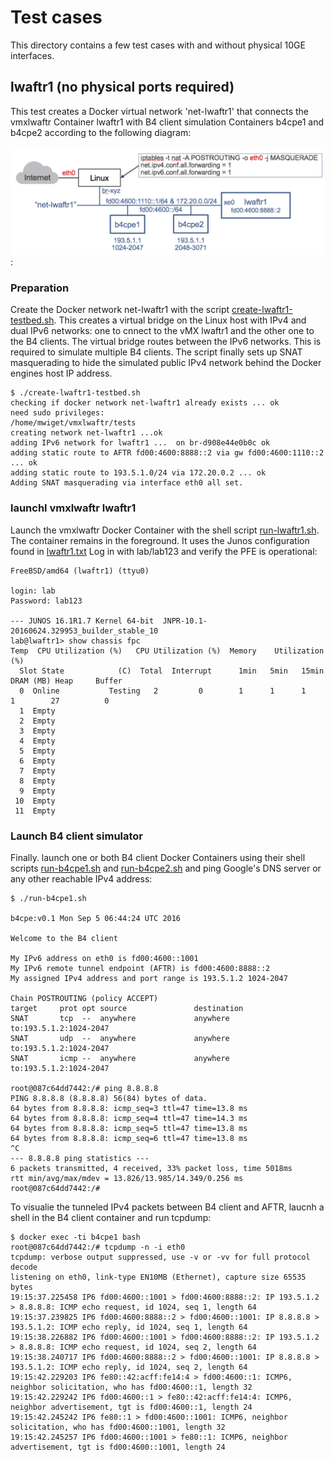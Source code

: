 # Test cases

This directory contains a few test cases with and without physical 10GE interfaces.

## lwaftr1 (no physical ports required)

This test creates a Docker virtual network 'net-lwaftr1' that connects the vmxlwaftr Container 
lwaftr1 with B4 client simulation Containers b4cpe1 and b4cpe2 according to the following
diagram: 

![net-lwaftr1 diagram](net-lwaftr1.png):

### Preparation

Create the Docker network net-lwaftr1 with the script [create-lwaftr1-testbed.sh](create-lwaftr1-testbed.sh). This creates a virtual bridge on the Linux host with IPv4 and dual IPv6 networks: one to cnnect to the vMX lwaftr1 and the other one to the B4 clients. The virtual bridge routes between
the IPv6 networks. This is required to simulate multiple B4 clients. The script finally sets up SNAT
masquerading to hide the simulated public IPv4 network behind the Docker engines host IP address.


```
$ ./create-lwaftr1-testbed.sh
checking if docker network net-lwaftr1 already exists ... ok
need sudo privileges:
/home/mwiget/vmxlwaftr/tests
creating network net-lwaftr1 ...ok
adding IPv6 network for lwaftr1 ...  on br-d908e44e0b0c ok
adding static route to AFTR fd00:4600:8888::2 via gw fd00:4600:1110::2 ... ok
adding static route to 193.5.1.0/24 via 172.20.0.2 ... ok
Adding SNAT masquerading via interface eth0 all set.
```

### launchl vmxlwaftr  lwaftr1

Launch the vmxlwaftr Docker Container with the shell script [run-lwaftr1.sh](run-lwaftr1.sh). The container remains in the foreground. It uses the Junos configuration found in [lwaftr1.txt](lwaftr1.txt)
Log in with lab/lab123 and verify the PFE is operational:


```
FreeBSD/amd64 (lwaftr1) (ttyu0)

login: lab
Password: lab123

--- JUNOS 16.1R1.7 Kernel 64-bit  JNPR-10.1-20160624.329953_builder_stable_10
lab@lwaftr1> show chassis fpc
Temp  CPU Utilization (%)   CPU Utilization (%)  Memory    Utilization (%)
  Slot State            (C)  Total  Interrupt      1min   5min   15min  DRAM (MB) Heap     Buffer
  0  Online           Testing   2         0        1      1      1      1        27          0
  1  Empty
  2  Empty
  3  Empty
  4  Empty
  5  Empty
  6  Empty
  7  Empty
  8  Empty
  9  Empty
 10  Empty
 11  Empty
```

### Launch B4 client simulator

Finally. launch one or both B4 client Docker Containers using their shell scripts [run-b4cpe1.sh](run-b4cpe1.sh) and [run-b4cpe2.sh](run-b4cpe2.sh) and ping Google's DNS server or any other reachable
IPv4 address:


```
$ ./run-b4cpe1.sh

b4cpe:v0.1 Mon Sep 5 06:44:24 UTC 2016

Welcome to the B4 client

My IPv6 address on eth0 is fd00:4600::1001
My IPv6 remote tunnel endpoint (AFTR) is fd00:4600:8888::2
My assigned IPv4 address and port range is 193.5.1.2 1024-2047

Chain POSTROUTING (policy ACCEPT)
target     prot opt source               destination
SNAT       tcp  --  anywhere             anywhere             to:193.5.1.2:1024-2047
SNAT       udp  --  anywhere             anywhere             to:193.5.1.2:1024-2047
SNAT       icmp --  anywhere             anywhere             to:193.5.1.2:1024-2047

root@087c64dd7442:/# ping 8.8.8.8
PING 8.8.8.8 (8.8.8.8) 56(84) bytes of data.
64 bytes from 8.8.8.8: icmp_seq=3 ttl=47 time=13.8 ms
64 bytes from 8.8.8.8: icmp_seq=4 ttl=47 time=14.3 ms
64 bytes from 8.8.8.8: icmp_seq=5 ttl=47 time=13.8 ms
64 bytes from 8.8.8.8: icmp_seq=6 ttl=47 time=13.8 ms
^C
--- 8.8.8.8 ping statistics ---
6 packets transmitted, 4 received, 33% packet loss, time 5018ms
rtt min/avg/max/mdev = 13.826/13.985/14.349/0.256 ms
root@087c64dd7442:/#
```

To visualie the tunneled IPv4 packets between B4 client and AFTR, laucnh a shell in the B4 client container and run tcpdump:

```
$ docker exec -ti b4cpe1 bash
root@087c64dd7442:/# tcpdump -n -i eth0
tcpdump: verbose output suppressed, use -v or -vv for full protocol decode
listening on eth0, link-type EN10MB (Ethernet), capture size 65535 bytes
19:15:37.225458 IP6 fd00:4600::1001 > fd00:4600:8888::2: IP 193.5.1.2 > 8.8.8.8: ICMP echo request, id 1024, seq 1, length 64
19:15:37.239825 IP6 fd00:4600:8888::2 > fd00:4600::1001: IP 8.8.8.8 > 193.5.1.2: ICMP echo reply, id 1024, seq 1, length 64
19:15:38.226882 IP6 fd00:4600::1001 > fd00:4600:8888::2: IP 193.5.1.2 > 8.8.8.8: ICMP echo request, id 1024, seq 2, length 64
19:15:38.240717 IP6 fd00:4600:8888::2 > fd00:4600::1001: IP 8.8.8.8 > 193.5.1.2: ICMP echo reply, id 1024, seq 2, length 64
19:15:42.229203 IP6 fe80::42:acff:fe14:4 > fd00:4600::1: ICMP6, neighbor solicitation, who has fd00:4600::1, length 32
19:15:42.229242 IP6 fd00:4600::1 > fe80::42:acff:fe14:4: ICMP6, neighbor advertisement, tgt is fd00:4600::1, length 24
19:15:42.245242 IP6 fe80::1 > fd00:4600::1001: ICMP6, neighbor solicitation, who has fd00:4600::1001, length 32
19:15:42.245257 IP6 fd00:4600::1001 > fe80::1: ICMP6, neighbor advertisement, tgt is fd00:4600::1001, length 24
```


